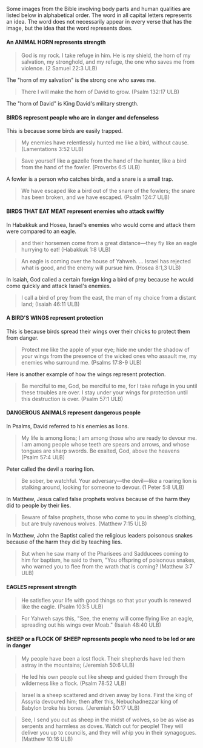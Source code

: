 
Some images from the Bible involving body parts and human qualities are listed below in alphabetical order. The word in all capital letters represents an idea. The word does not necessarily appear in every verse that has the image, but the idea that the word represents does.


#### An ANIMAL HORN represents strength

> God is my rock. I take refuge in him.
> He is my shield, the horn of my salvation, my stronghold, and my refuge,
> the one who saves me from violence. (2 Samuel 22:3 ULB)

The "horn of my salvation" is the strong one who saves me.

>There I will make the horn of David to grow. (Psalm 132:17 ULB)

The "horn of David" is King David's military strength.

#### BIRDS represent people who are in danger and defenseless

This is because some birds are easily trapped.

>My enemies have relentlessly hunted me like a bird, without cause. (Lamentations 3:52 ULB)

>Save yourself like a gazelle from the hand of the hunter,
>like a bird from the hand of the fowler. (Proverbs 6:5 ULB)

A fowler is a person who catches birds, and a snare is a small trap.

>We have escaped like a bird out of the snare of the fowlers;
>the snare has been broken, and we have escaped. (Psalm 124:7 ULB)

#### BIRDS THAT EAT MEAT represent enemies who attack swiftly

In Habakkuk  and Hosea, Israel's enemies who would come and attack them were compared to an eagle.
<blockquote> and their horsemen come from a great distance—they fly like an eagle hurrying to eat! (Habakkuk 1:8 ULB) </blockquote>

>An eagle is coming over the house of Yahweh.
> ... Israel has rejected what is good,
>and the enemy will pursue him. (Hosea 8:1,3 ULB)

In Isaiah, God called a certain foreign king a bird of prey because he would come quickly and attack Israel's enemies.
>I call a bird of prey from the east, the man of my choice from a distant land; (Isaiah 46:11 ULB)

#### A BIRD'S WINGS represent protection

This is because birds spread their wings over their chicks to protect them from danger.
>Protect me like the apple of your eye; hide me under the shadow of your wings
> from the presence of the wicked ones who assault me, my enemies who surround me. (Psalms 17:8-9 ULB)

Here is another example of how the wings represent protection.
> Be merciful to me, God, be merciful to me,
> for I take refuge in you until these troubles are over.
> I stay under your wings for protection until this destruction is over.  (Psalm 57:1 ULB)

#### DANGEROUS ANIMALS represent dangerous people

In Psalms, David referred to his enemies as lions.
>My life is among lions;
>I am among those who are ready to devour me.
>I am among people whose teeth are spears and arrows,
>and whose tongues are sharp swords.
>Be exalted, God, above the heavens (Psalm 57:4 ULB)

Peter called the devil a roaring lion.
>Be sober, be watchful. Your adversary—the devil—like a roaring lion is stalking around, looking for someone to devour. (1 Peter 5:8 ULB)

In Matthew, Jesus called false prophets wolves because of the harm they did to people by their lies.
>Beware of false prophets, those who come to you in sheep's clothing, but are truly ravenous wolves. (Matthew 7:15 ULB)

In Matthew, John the Baptist called the religious leaders poisonous snakes because of the harm they did by teaching lies.
>But when he saw many of the Pharisees and Sadducees coming to him for baptism, he said to them, "You offspring of poisonous snakes, who warned you to flee from the wrath that is coming? (Matthew 3:7 ULB)

#### EAGLES represent strength

> He satisfies your life with good things
> so that your youth is renewed like the eagle. (Psalm 103:5 ULB)


<blockquote>For Yahweh says this, "See, the enemy will come flying like an eagle, spreading out his wings over Moab."  (Isaiah 48:40 ULB) </blockquote>


#### SHEEP or a FLOCK OF SHEEP represents people who need to be led or are in danger
>My people have been a lost flock. Their shepherds have led them astray in the mountains; (Jeremiah 50:6 ULB)

<blockquote>He led his own people out like sheep and guided them through the wilderness like a flock. (Psalm 78:52 ULB) </blockquote>

>Israel is a sheep scattered and driven away by lions. First the king of Assyria devoured him;
>then after this, Nebuchadnezzar king of Babylon broke his bones. (Jeremiah 50:17 ULB)


<blockquote>See, I send you out as sheep in the midst of wolves, so be as wise as serpents and harmless as doves. Watch out for people! They will deliver you up to councils, and they will whip you in their synagogues. (Matthew 10:16 ULB) </blockquote>
